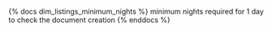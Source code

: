 {% docs dim_listings_minimum_nights %}
minimum nights required for 1 day to check the document creation
{% enddocs %}